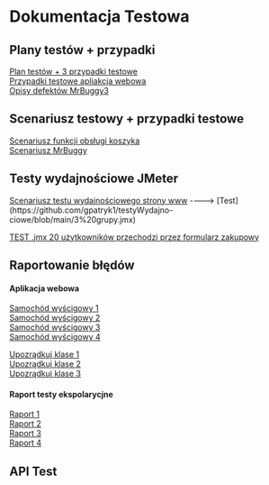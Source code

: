 <h1>Dokumentacja Testowa</h1>

<h2>Plany testów + przypadki</h2>
<a href="https://1drv.ms/b/c/88aaadbc5bd923a9/EWfxfuxn1gZIje2_v_Eri4kBK3EKOup_82D3NqIAb5EFEw?e=PaNCDp" target="_blank">Plan testów + 3 przypadki testowe</a><br>
<a href="https://1drv.ms/b/c/88aaadbc5bd923a9/EZvO67RAoulBjRIRv1LI-VgBYPHZZSxuKq5GIDMeQI4eIg?e=Crjru6" target="_blank">Przypadki testowe apliakcja webowa</a><br>
<a href="https://1drv.ms/b/c/88aaadbc5bd923a9/Eb-AXYYizLVJtJsoZbVCm-sBK3PLhk6ZTepDw24PDTUXSw?e=htR3L9" target="_blank">Opisy defektów MrBuggy3</a><br>

<h2>Scenariusz testowy + przypadki testowe</h2>
<a href="https://1drv.ms/b/c/88aaadbc5bd923a9/EWLTDP1FM0ZGkRGU0ckaFeoB5lhiUB_JggQlN6oXxw_nbw?e=rp74UU" >Scenariusz funkcji obsługi koszyka</a><br>
<a href="https://1drv.ms/b/c/88aaadbc5bd923a9/EUviYEONVbdJq3rCWLfxAYoBHQiyWfXmcQ2SlE5CZXATZA?e=Sa8XNn" >Scenariusz MrBuggy</a><br>


<h2>Testy wydajnościowe JMeter</h2>
<a href="https://1drv.ms/b/c/88aaadbc5bd923a9/Ef_C0_xnh75ArjV03GkSARwBDfJx3bvg3UX0hn5_AQWnMw?e=Nd2gUu" >Scenariusz testu wydajnościowego strony www</a>  ----> [Test](https://github.com/gpatryk1/testyWydajno-ciowe/blob/main/3%20grupy.jmx)


<a href="https://github.com/gpatryk1/testyWydajno-ciowe"> TEST .jmx 20 użytkowników przechodzi przez formularz zakupowy</a>



<h2>Raportowanie błędów</h2> 
<h4>Aplikacja webowa</h4>

<a href="https://1drv.ms/b/c/88aaadbc5bd923a9/EWfT8JTtYA1HgpIwU51DCYQB5iuabHUNtzjSudX2sFgb_g?e=i47Pcq" target="_blank">Samochód wyścigowy 1</a><br>
<a href="https://1drv.ms/b/c/88aaadbc5bd923a9/EZ1WAm56nL9Om6pafRbF5_IB4xuxpCaaLmXJQis2-6Zl5A?e=F4bsnz" target="_blank">Samochód wyścigowy 2</a><br>
<a href="https://1drv.ms/b/c/88aaadbc5bd923a9/ER_gt_I8t0hHpxGQvama9dUB-WHyINoNFDydW32ahXxZlQ?e=LSo4oi" target="_blank">Samochód wyścigowy 3</a><br>
<a href="https://1drv.ms/b/c/88aaadbc5bd923a9/EW1NI_zOQhZGm8g3wISAd7cBz724eUwsotQUi3ZypI-5dQ?e=awzDCi" target="_blank">Samochód wyścigowy 4</a><br>

<a href="https://1drv.ms/b/c/88aaadbc5bd923a9/EZjKlmwrLWFDmIUnUpZbFYMB-AA_39Et5J9xO2nCgiXKfA?e=yq7i3v" target="_blank">Upozrądkuj klase 1</a><br>
<a href="https://1drv.ms/b/c/88aaadbc5bd923a9/EbM6GwmmXVRMhRiV3Ha1uUUBEoY6Co-_HI_v27kPVInECg?e=PhrQNL" target="_blank">Upozrądkuj klase 2</a><br>
<a href="https://1drv.ms/b/c/88aaadbc5bd923a9/EZu_aRSMF8lCvJnmYVkPu0YBnTu5Ht7sKCCbDagXwSBSQg?e=xalMbp" target="_blank">Upozrądkuj klase 3</a><br>

<h4>Raport testy ekspolarycjne</h4>
<a href="https://1drv.ms/b/c/88aaadbc5bd923a9/EX3m61H5zvxEvffatOVNqRoBZn2Qxjni8ZP2YZIcrEjXSg?e=EKoIZg" target="_blank">Raport 1</a><br>
<a href="https://1drv.ms/b/c/88aaadbc5bd923a9/EZSdOy5Eu3NOpeCSjYf8S4YB1IneaP_6-wkemHubUSy0OA?e=NHcw4A" target="_blank">Raport 2</a><br>
<a href="https://1drv.ms/b/c/88aaadbc5bd923a9/ESa48B6Du81GiTX6LJjsRREBcxIsapwxEur9xSzChLf1WQ?e=89SH3v" target="_blank">Raport 3</a><br>
<a href="https://1drv.ms/b/c/88aaadbc5bd923a9/EaDbwmgwHANGl1mjYkejrvgBtCECPWihPL--R_QY0kM7Vw?e=htvuuA" target="_blank">Raport 4</a><br>


<h2>API Test</h2>

